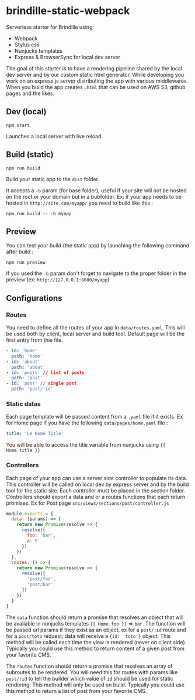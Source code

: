 # brindille-static-webpack
Serverless starter for Brindille using:

- Webpack
- Stylus css
- Nunjucks templates
- Express & BrowserSync for local dev server

The goal of this starter is to have a rendering pipeline shared by the local dev server and by our custom static html generator. While developing you work on an express.js server distributing the app with various middlewares. When you build the app creates `.html` that can be used on AWS S3, github pages and the likes.


## Dev (local)
`npm start`

Launches a local server with live reload.


## Build (static)
`npm run build`

Build your static app to the `dist` folder.

It accepts a `-b` param (for base folder), useful if your site will not be hosted on the root or your domain but in a bubfolder. Ex: if your app needs to be hosted in `http://site.com/myapp/` you need to build like this :

`npm run build -- -b myapp`


## Preview
You can test your build (the static app) by launching the following command after build :

`npm run preview`

If you used the `-b` param don't forget to navigate to the proper folder in the preview (ex: `http://127.0.0.1:8080/myapp`)

## Configurations

### Routes
You need to define all the routes of your app in  `data/routes.yaml`. This will be used both by client, local server and build tool. Default page will be the first entry from thie file.

```yaml
- id: 'home'
  path: 'home'
- id: 'about'
  path: 'about'
- id: 'posts' // list of posts
  path: 'post'
- id: 'post' // single post
  path: 'post/:id'
```

### Static datas
Each page template will be passed content from a `.yaml` file if it exists. 
Ex for Home page if you have the following `data/pages/home.yaml` file :
```yaml
title: 'Le Home Title'
```
You will be able to access the title variable from nunjucks using `{{ Home.title }}`

### Controllers
Each page of your app can use a server side controller to populate its data. This controller will be called on local dev by express server and by the build tool for the static site. Each controller must be placed in the section folder. Controllers should export a data and or a routes functions that each return promises. Ex for Post page `src/views/sections/post/controller.js`
```js 
module.exports = {
  data: (params) => {
    return new Promise(resolve => {
      resolve({
        foo: 'bar',
        a: 0
      })
    })
  },
  routes: () => {
    return new Promise(resolve => {
      resolve([
        'post/foo',
        'post/bar'
      ])
    })
  }
}
```

The `data` function should return a promise that resolves an object that will be available in nunjucks templates `{{ Home.foo }}` => `bar`. The function will be passed url params if they exist as an object, ex for a `post/:id` route and for a `post/toto` request, data will receive a `{id: 'toto'}` object. This method will be called each time the view is rendered (never on client side). Typically you could use this method to return content of a given post from your favorite CMS.

The `routes` function should return a promise that resolves an array of subroutes to be rendered. You will need this for routes with params like `post/:id` to tell the builder which value of `id` should be used for static rendering. This method will only be used on build. Typically you could use this method to return a list of post from your favorite CMS.